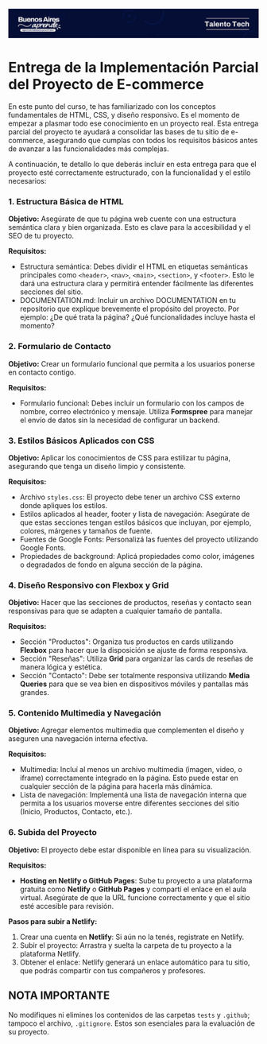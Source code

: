 ![Logo](https://github.com/talentotech-ba/recursos/blob/0dea22ffba99ff1e32e0c6e4d51f738816e7afa5/tt-banner.jpg?raw=true)
# Entrega de la Implementación Parcial del Proyecto de E-commerce

En este punto del curso, te has familiarizado con los conceptos fundamentales de HTML, CSS, y diseño responsivo. Es el momento de empezar a plasmar todo ese conocimiento en un proyecto real. Esta entrega parcial del proyecto te ayudará a consolidar las bases de tu sitio de e-commerce, asegurando que cumplas con todos los requisitos básicos antes de avanzar a las funcionalidades más complejas.

A continuación, te detallo lo que deberás incluir en esta entrega para que el proyecto esté correctamente estructurado, con la funcionalidad y el estilo necesarios:

### 1. Estructura Básica de HTML

**Objetivo:**
Asegúrate de que tu página web cuente con una estructura semántica clara y bien organizada. Esto es clave para la accesibilidad y el SEO de tu proyecto.

**Requisitos:**

- Estructura semántica: Debes dividir el HTML en etiquetas semánticas principales como `<header>`, `<nav>`, `<main>`, `<section>`, y `<footer>`. Esto le dará una estructura clara y permitirá entender fácilmente las diferentes secciones del sitio.
- DOCUMENTATION.md: Incluir un archivo DOCUMENTATION en tu repositorio que explique brevemente el propósito del proyecto. Por ejemplo: ¿De qué trata la página? ¿Qué funcionalidades incluye hasta el momento?

### 2. Formulario de Contacto

**Objetivo:**
Crear un formulario funcional que permita a los usuarios ponerse en contacto contigo.

**Requisitos:**

- Formulario funcional: Debes incluir un formulario con los campos de nombre, correo electrónico y mensaje. Utiliza **Formspree** para manejar el envío de datos sin la necesidad de configurar un backend.

### 3. Estilos Básicos Aplicados con CSS

**Objetivo:**
Aplicar los conocimientos de CSS para estilizar tu página, asegurando que tenga un diseño limpio y consistente.

**Requisitos:**

- Archivo `styles.css`: El proyecto debe tener un archivo CSS externo donde apliques los estilos.
- Estilos aplicados al header, footer y lista de navegación: Asegúrate de que estas secciones tengan estilos básicos que incluyan, por ejemplo, colores, márgenes y tamaños de fuente.
- Fuentes de Google Fonts: Personalizá las fuentes del proyecto utilizando Google Fonts.
- Propiedades de background: Aplicá propiedades como color, imágenes o degradados de fondo en alguna sección de la página.

### 4. Diseño Responsivo con Flexbox y Grid

**Objetivo:**
Hacer que las secciones de productos, reseñas y contacto sean responsivas para que se adapten a cualquier tamaño de pantalla.

**Requisitos:**

- Sección "Productos": Organiza tus productos en cards utilizando **Flexbox** para hacer que la disposición se ajuste de forma responsiva.
- Sección "Reseñas": Utiliza **Grid** para organizar las cards de reseñas de manera lógica y estética.
- Sección "Contacto": Debe ser totalmente responsiva utilizando **Media Queries** para que se vea bien en dispositivos móviles y pantallas más grandes.

### 5. Contenido Multimedia y Navegación

**Objetivo:**
Agregar elementos multimedia que complementen el diseño y aseguren una navegación interna efectiva.

**Requisitos:**

- Multimedia: Incluí al menos un archivo multimedia (imagen, video, o iframe) correctamente integrado en la página. Esto puede estar en cualquier sección de la página para hacerla más dinámica.
- Lista de navegación: Implementá una lista de navegación interna que permita a los usuarios moverse entre diferentes secciones del sitio (Inicio, Productos, Contacto, etc.).

### 6. Subida del Proyecto

**Objetivo:**
El proyecto debe estar disponible en línea para su visualización.

**Requisitos:**

- **Hosting en Netlify o GitHub Pages**: Sube tu proyecto a una plataforma gratuita como **Netlify** o **GitHub Pages** y compartí el enlace en el aula virtual. Asegúrate de que la URL funcione correctamente y que el sitio esté accesible para revisión.

**Pasos para subir a Netlify:**

1. Crear una cuenta en **Netlify**: Si aún no la tenés, registrate en Netlify.
2. Subir el proyecto: Arrastra y suelta la carpeta de tu proyecto a la plataforma Netlify.
3. Obtener el enlace: Netlify generará un enlace automático para tu sitio, que podrás compartir con tus compañeros y profesores.

## NOTA IMPORTANTE

No modifiques ni elimines los contenidos de las carpetas `tests` y `.github`; tampoco el archivo, `.gitignore`. Estos son esenciales para la evaluación de su proyecto.
